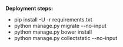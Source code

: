 **Deployment steps:**
- pip install -U -r requirements.txt
- python manage.py migrate --no-input
- python manage.py bower install
- python manage.py collectstatic --no-input